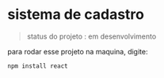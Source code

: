 # sistema de cadastro

> status do projeto : em desenvolvimento

para rodar esse projeto na maquina, digite:

```
npm install react
```
